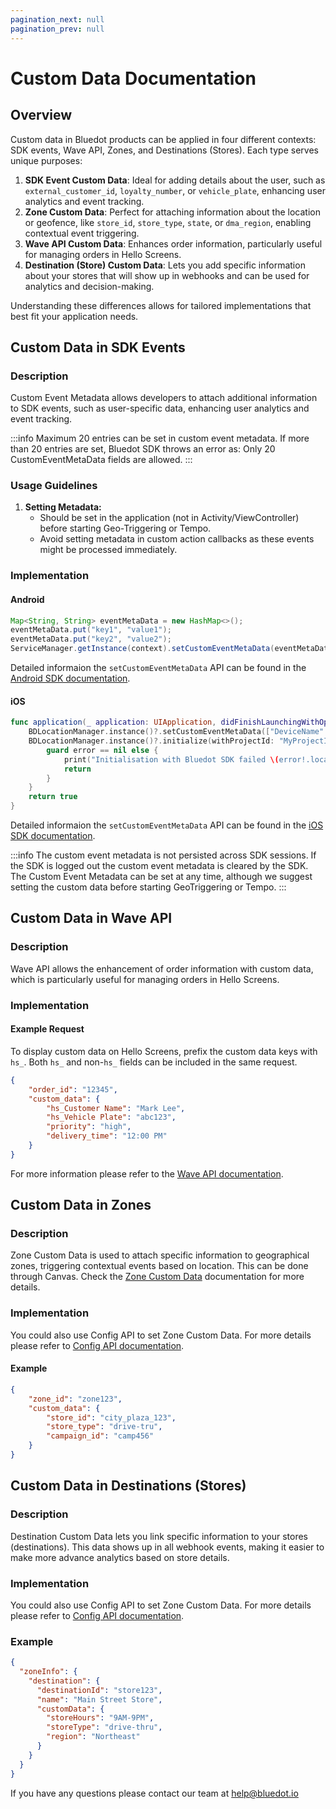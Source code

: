 ```yaml
---
pagination_next: null
pagination_prev: null
---
```


# Custom Data Documentation

## Overview
Custom data in Bluedot products can be applied in four different contexts: SDK events, Wave API, Zones, and Destinations (Stores). Each type serves unique purposes:

1. **SDK Event Custom Data**: Ideal for adding details about the user, such as `external_customer_id`, `loyalty_number`, or `vehicle_plate`, enhancing user analytics and event tracking.
2. **Zone Custom Data**: Perfect for attaching information about the location or geofence, like `store_id`, `store_type`, `state`, or `dma_region`, enabling contextual event triggering.
3. **Wave API Custom Data**: Enhances order information, particularly useful for managing orders in Hello Screens.
4. **Destination (Store) Custom Data**: Lets you add specific information about your stores that will show up in webhooks and can be used for analytics and decision-making.

Understanding these differences allows for tailored implementations that best fit your application needs.

## Custom Data in SDK Events

### Description
Custom Event Metadata allows developers to attach additional information to SDK events, such as user-specific data, enhancing user analytics and event tracking.

:::info
Maximum 20 entries can be set in custom event metadata. If more than 20 entries are set, Bluedot SDK throws an error as: Only 20 CustomEventMetaData fields are allowed.
:::

### Usage Guidelines
1. **Setting Metadata:**
   - Should be set in the application (not in Activity/ViewController) before starting Geo-Triggering or Tempo.
   - Avoid setting metadata in custom action callbacks as these events might be processed immediately.

### Implementation

#### Android
```java
Map<String, String> eventMetaData = new HashMap<>();
eventMetaData.put("key1", "value1");
eventMetaData.put("key2", "value2");
ServiceManager.getInstance(context).setCustomEventMetaData(eventMetaData);
```

Detailed informaion the `setCustomEventMetaData` API can be found in the [Android SDK documentation](https://android-docs.bluedot.io/-bluedot%20-s-d-k%20-docs/au.com.bluedot.point.net.engine/-service-manager/set-custom-event-meta-data.html).

#### iOS
```swift
func application(_ application: UIApplication, didFinishLaunchingWithOptions launchOptions: [UIApplication.LaunchOptionsKey: Any]?) -> Bool {
    BDLocationManager.instance()?.setCustomEventMetaData(["DeviceName" : UIDevice.current.name])
    BDLocationManager.instance()?.initialize(withProjectId: "MyProjectId") { error in
        guard error == nil else {
            print("Initialisation with Bluedot SDK failed \(error!.localizedDescription)")
            return
        }
    }
    return true
}
```

Detailed informaion the `setCustomEventMetaData` API can be found in the [iOS SDK documentation](https://ios-docs.bluedot.io/Classes/BDLocationManager.html#/c:objc(cs)BDLocationManager(im)setCustomEventMetaData:).

:::info
The custom event metadata is not persisted across SDK sessions. If the SDK is logged out the custom event metadata is cleared by the SDK. The Custom Event Metadata can be set at any time, although we suggest setting the custom data before starting GeoTriggering or Tempo.
:::

## Custom Data in Wave API

### Description
Wave API allows the enhancement of order information with custom data, which is particularly useful for managing orders in Hello Screens.

### Implementation

#### Example Request
To display custom data on Hello Screens, prefix the custom data keys with `hs_`. Both `hs_` and non-`hs_` fields can be included in the same request.

```json
{
    "order_id": "12345",
    "custom_data": {
        "hs_Customer Name": "Mark Lee",
        "hs_Vehicle Plate": "abc123",
        "priority": "high",
        "delivery_time": "12:00 PM"
    }
}
```

For more information please refer to the [Wave API documentation](https://events-docs.bluedot.io/#tag/wave/operation/postWaveEvents).

## Custom Data in Zones

### Description
Zone Custom Data is used to attach specific information to geographical zones, triggering contextual events based on location. This can be done through Canvas. Check the [Zone Custom Data](./Canvas/What%20is%20Zone%20custom%20data.md) documentation for more details.

### Implementation
You could also use Config API to set Zone Custom Data. For more details please refer to [Config API documentation](https://config-docs.bluedot.io/#tag/zones/operation/addZone).

#### Example 
```json
{
    "zone_id": "zone123",
    "custom_data": {
        "store_id": "city_plaza_123",
        "store_type": "drive-tru",
        "campaign_id": "camp456"
    }
}
```

## Custom Data in Destinations (Stores)

### Description
Destination Custom Data lets you link specific information to your stores (destinations). This data shows up in all webhook events, making it easier to make more advance analytics based on store details.

### Implementation
You could also use Config API to set Zone Custom Data. For more details please refer to [Config API documentation](https://config-docs.bluedot.io/#tag/destinations/operation/addDestination).

### Example

```json
{
  "zoneInfo": {
    "destination": {
      "destinationId": "store123",
      "name": "Main Street Store",
      "customData": {
        "storeHours": "9AM-9PM",
        "storeType": "drive-thru",
        "region": "Northeast"
      }
    }
  }
}
```

If you have any questions please contact our team at [help@bluedot.io](mailto:help@bluedot.io)